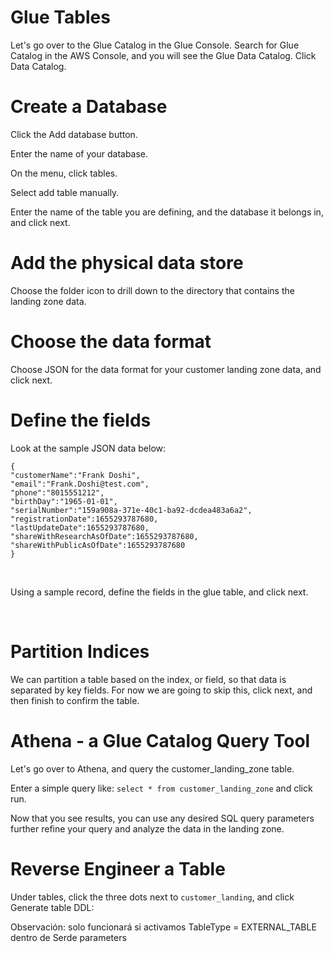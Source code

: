 # Glue Tables
Let's go over to the Glue Catalog in the Glue Console. Search for Glue Catalog in the AWS Console, and you will see the Glue Data Catalog. Click Data Catalog.

# Create a Database

Click the Add database button.

Enter the name of your database.

On the menu, click tables.

Select add table manually.

Enter the name of the table you are defining, and the database it belongs in, and click next.

# Add the physical data store

Choose the folder icon to drill down to the directory that contains the landing zone data.

# Choose the data format

Choose JSON for the data format for your customer landing zone data, and click next.

# Define the fields

Look at the sample JSON data below:

```
{
"customerName":"Frank Doshi",
"email":"Frank.Doshi@test.com",
"phone":"8015551212",
"birthDay":"1965-01-01",
"serialNumber":"159a908a-371e-40c1-ba92-dcdea483a6a2",
"registrationDate":1655293787680,
"lastUpdateDate":1655293787680,
"shareWithResearchAsOfDate":1655293787680,
"shareWithPublicAsOfDate":1655293787680
}
```

<br data-md>

Using a sample record, define the fields in the glue table, and click next.

<br data-md>

# Partition Indices

We can partition a table based on the index, or field, so that data is separated by key fields. For now we are going to skip this, click next, and then finish to confirm the table.

# Athena - a Glue Catalog Query Tool

Let's go over to Athena, and query the customer_landing_zone table.

Enter a simple query like: `select * from customer_landing_zone` and click run.

Now that you see results, you can use any desired SQL query parameters further refine your query and analyze the data in the landing zone.

# Reverse Engineer a Table

Under tables, click the three dots next to `customer_landing`, and click Generate table DDL:

Observación: solo funcionará si activamos TableType = EXTERNAL_TABLE dentro de Serde parameters
 